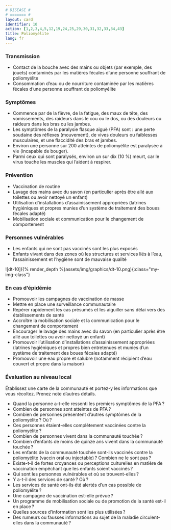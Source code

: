 ```yaml
---
# DISEASE #
# ======= #
layout: card
identifier: 10
action: [1,2,3,4,5,12,19,24,25,29,30,31,32,33,34,43]
title: Poliomyélite
lang: fr
---
```


### Transmission

- Contact de la bouche avec des mains ou objets (par exemple, des jouets) contaminés par les matières fécales d’une personne souffrant de poliomyélite
- Consommation d’eau ou de nourriture contaminée par les matières fécales d’une personne souffrant de poliomyélite

### Symptômes

- Commence par de la fièvre, de la fatigue, des maux de tête, des vomissements, des raideurs dans le cou ou le dos, ou des douleurs ou raideurs dans les bras ou les jambes.
- Les symptômes de la paralysie flasque aiguë (PFA) sont : une perte soudaine des réflexes (mouvement), de vives douleurs ou faiblesses musculaires, et une flaccidité des bras et jambes.
- Environ une personne sur 200 atteintes de poliomyélite est paralysée à vie (incapable de bouger).
- Parmi ceux qui sont paralysés, environ un sur dix (10 %) meurt, car le virus touche les muscles qui l’aident à respirer.

### Prévention

- Vaccination de routine
-	Lavage des mains avec du savon (en particulier après être allé aux toilettes ou avoir nettoyé un enfant)
- Utilisation d’installations d’assainissement appropriées (latrines hygiéniques et propres munies d’un système de traitement des boues fécales adapté)
-	Mobilisation sociale et communication pour le changement de comportement


### Personnes vulnérables

- Les enfants qui ne sont pas vaccinés sont les plus exposés
- Enfants vivant dans des zones où les structures et services liés à l’eau, l’assainissement et l’hygiène sont de mauvaise qualité

![dt-10]({% render_depth %}assets/img/graphics/dt-10.png){:class="my-img-class"}

### En cas d’épidémie

-	Promouvoir les campagnes de vaccination de masse
- Mettre en place une surveillance communautaire
-	Repérer rapidement les cas présumés et les aiguiller sans délai vers des établissements de santé
- Accroître la mobilisation sociale et la communication pour le changement de comportement
-	Encourager le lavage des mains avec du savon (en particulier après être allé aux toilettes ou avoir nettoyé un enfant)
- Promouvoir l’utilisation d’installations d’assainissement appropriées (latrines hygiéniques et propres bien entretenues et munies d’un système de traitement des boues fécales adapté)
- Promouvoir une eau propre et salubre (notamment récipient d’eau couvert et propre dans la maison)

### Évaluation au niveau local

Établissez une carte de la communauté et portez-y les informations que vous récoltez. Prenez note d’autres détails.

- Quand la personne a-t-elle ressenti les premiers symptômes de la PFA ?
- Combien de personnes sont atteintes de PFA ?
-	Combien de personnes présentent d’autres symptômes de la poliomyélite ? Où ?
- Ces personnes étaient-elles complètement vaccinées contre la poliomyélite ?
-	Combien de personnes vivent dans la communauté touchée ?
- Combien d’enfants de moins de quinze ans vivent dans la communauté touchée ?
-	Les enfants de la communauté touchée sont-ils vaccinés contre la poliomyélite (vaccin oral ou injectable) ? Combien ne le sont pas ?
-	Existe-t-il de fortes croyances ou perceptions culturelles en matière de vaccination empêchant que les enfants soient vaccinés ?
- Qui sont les personnes vulnérables et où se trouvent-elles ?
-	Y a-t-il des services de santé ? Où ?
- Les services de santé ont-ils été alertés d’un cas possible de poliomyélite ?
-	Une campagne de vaccination est-elle prévue ?
- Un programme de mobilisation sociale ou de promotion de la santé est-il en place ?
-	Quelles sources d’information sont les plus utilisées ?
- Des rumeurs ou fausses informations au sujet de la maladie circulent-elles dans la communauté ?
